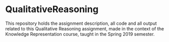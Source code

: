 # QualitativeReasoning
This repository holds the assignment description, all code and all output related to this Qualitative Reasoning assignment, made in the context of the Knowledge Representation course, taught in the Spring 2019 semester.
